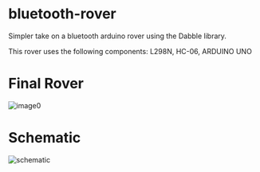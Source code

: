 # bluetooth-rover
Simpler take on a bluetooth arduino rover using the Dabble library.

This rover uses the following components: L298N, HC-06, ARDUINO UNO

# Final Rover

![image0](https://user-images.githubusercontent.com/64556352/146305941-7d9f8a1f-599a-4633-8384-c2b4f7cb4ecb.jpeg)

# Schematic

![schematic](https://user-images.githubusercontent.com/64556352/146306008-bffae6ba-b294-48a4-a0de-10d8a66176f0.png)
